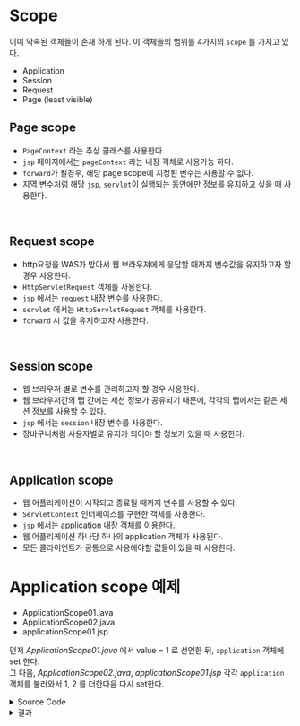 # Scope
이미 약속된 객체들이 존재 하게 된다.
이 객체들의 범위를
4가지의 `scope` 를 가지고 있다.
* Application
* Session
* Request
* Page (least visible)

## Page scope
* `PageContext` 라는 추상 클래스를 사용한다.
* `jsp` 페이지에서는 `pageContext` 라는 내장 객체로 사용가능 하다.
* `forward`가 될경우, 해당 page scope에 지정된 변수는 사용할 수 없다.
* 지역 변수처럼 해당 `jsp`, `servlet`이 실행되는 동안에만 정보를 유지하고 싶을 때 사용한다.  
<br>

## Request scope
* http요청을 WAS가 받아서 웹 브라우져에게 응답할 때까지 변수값을 유지하고자 할 경우 사용한다.
* `HttpServletRequest` 객체를 사용한다.
* `jsp` 에서는 `request` 내장 변수를 사용한다.
* `servlet` 에서는 `HttpServletRequest` 객체를 사용한다.
* `forward` 시 값을 유지하고자 사용한다.  
<br>

## Session scope
* 웹 브라우저 별로 변수를 관리하고자 할 경우 사용한다.
* 웹 브라우저간의 탭 간에는 세션 정보가 공유되기 때문에, 각각의 탭에서는 같은 세션 정보를 사용할 수 있다.
* `jsp` 에서는 `session` 내장 변수를 사용한다.
* 장바구니처럼 사용자별로 유지가 되어야 할 정보가 있을 때 사용한다.  
<br>

## Application scope
* 웹 어플리케이션이 시작되고 종료될 때까지 변수를 사용할 수 있다.
* `ServletContext` 인터페이스를 구현한 객체를 사용한다.
* `jsp` 에서는 application 내장 객체를 이용한다.
* 웹 어플리케이션 하나당 하나의 application 객체가 사용된다.
* 모든 클라이언트가 공통으로 사용해야할 값들이 있을 때 사용한다.

# Application scope 예제
* ApplicationScope01.java
* ApplicationScope02.java
* applicationScope01.jsp  

먼저 _ApplicationScope01.java_ 에서 value = 1 로 선언한 뒤, `application` 객체에 set 한다.  
그 다음, _ApplicationScope02.java_, _applicationScope01.jsp_
각각 `application` 객체를 불러와서 1, 2 를 더한다음 다시 set한다.

<details>
<summary>Source Code</summary>
<div markdown="1">

```java
// ApplicationScope01.java
package examples;

import java.io.PrintWriter;
import java.io.IOException;

import javax.servlet.ServletContext;
import javax.servlet.ServletException;
import javax.servlet.annotation.WebServlet;
import javax.servlet.http.HttpServlet;
import javax.servlet.http.HttpServletRequest;
import javax.servlet.http.HttpServletResponse;

@WebServlet("/ApplicationScope01")
public class ApplicationScope01 extends HttpServlet {
	private static final long serialVersionUID = 1L;
    public ApplicationScope01() {
        super();
    }
	protected void doGet(HttpServletRequest request, HttpServletResponse response) throws ServletException, IOException {
		response.setContentType("text/html; charset=UTF-8");

		PrintWriter out = response.getWriter();

		ServletContext application = getServletContext();
		int value = 1;
		application.setAttribute("value", value);
		
		out.println("<h1>value : " + value + "</h1>");

	}

}

```

```java
// ApplicationScope02.java
package examples;

import java.io.PrintWriter;
import java.io.IOException;

import javax.servlet.ServletContext;
import javax.servlet.ServletException;
import javax.servlet.annotation.WebServlet;
import javax.servlet.http.HttpServlet;
import javax.servlet.http.HttpServletRequest;
import javax.servlet.http.HttpServletResponse;

@WebServlet("/ApplicationScope02")
public class ApplicationScope02 extends HttpServlet {
	private static final long serialVersionUID = 1L;
    public ApplicationScope02() {
        super();
    }

	protected void doGet(HttpServletRequest request, HttpServletResponse response) throws ServletException, IOException {
		response.setContentType("text/html; charset=UTF-8");
		
		PrintWriter out = response.getWriter();
		
		ServletContext application = getServletContext();
		try {
			int value = (int)application.getAttribute("value");
			value++;
			application.setAttribute("value", value);
		
			out.println("<h1>value : " + value + "</h1>");
		} catch (NullPointerException e) {
			out.println("NPE");
		}

	}

}

```

```html
<!-- applicationScope01.jsp -->
<%@ page language="java" contentType="text/html; charset=UTF-8"
    pageEncoding="UTF-8"%>
<!DOCTYPE html>
<html>
<head>
<meta charset="UTF-8">
<title>Insert title here</title>
</head>
<body>
<%
	try {
		int value = (int)application.getAttribute("value");
		value += 2;
		application.setAttribute("value", value);
%>
		<h1><%=value %></h1>
<%
	} catch(NullPointerException ex) {
%>
		<h1>NPE</h1>
<%
	}
%>

</body>
</html>

```

</div>
</details>

<details>
<summary>결과</summary>
<div markdown="1">
<img src='http://drive.google.com/uc?export=view&id=1okZgZmZXMHIVo34v58yGVFywtaqdmltq' /><br>
<img src='http://drive.google.com/uc?export=view&id=1ojm49Q3dabiErtRrNxjIRZzYkLmHCGqE' /><br>
<img src='http://drive.google.com/uc?export=view&id=1oiUVTQFgErvt10vjFKlOVkitI1Z-FBc7' /><br>
<br>

`try-catch`문을 사용해서 `NullPointerException`을 방지하였다.  
<br>
_ApplicationScope01.java_ 이외의 파일에는 `value` 라는 변수의 선언이 존재하지 않고, 다 `getAttribute()` 함수를 사용해서 불러온다.  
그렇기 때문에 _ApplicationScope01.java_가 먼저 실행되지 않았을 경우에는 `NullPointerException` 이 발생할 수 있다.  
<br>
첫번째의 경우, `value` 의 값이 3이다. 새로고침을 하게 되면, 다시 한번 `application` 객체에 저장된 `value` 값이 불러질 것인데, 원래의 값에 2를 더하고 저장된 값이 불러질 것이다. 따라서 두번째와 같이 `value` 의 값이 5가 출력이 된다. 마찬가지로, 1을 더한 값인 6이 출력이 된다.

</div>
</details>
